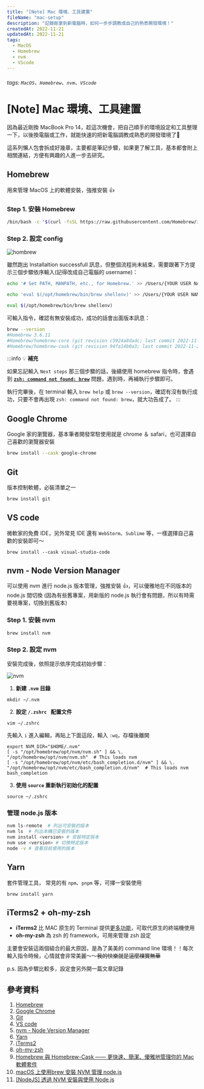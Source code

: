 ```yaml
---
title: "[Note] Mac 環境、工具建置"
fileName: "mac-setup"
description: "記錄剛拿到新電腦時，如何一步步調教成自己的熟悉開發環境！"
createdAt: 2022-11-21
updatedAt: 2022-11-21
tags:
  - MacOS
  - Homebrew
  - nvm
  - VScode
---
```

###### tags: `MacOS`、`Homebrew`、`nvm`、`VScode`

# [Note] Mac 環境、工具建置

因為最近剛換 MacBook Pro 14，趁這次機會，把自己順手的環境設定和工具整理一下，以後換電腦或工作，就能快速的把新電腦調教成熟悉的開發環境了:beer:



這系列懶人包會拆成好幾章，主要都是筆記步驟，如果更了解工具，基本都會附上相關連結，方便有興趣的人進一步去研究。

## Homebrew

用來管理 MacOS 上的軟體安裝，強推安裝 :+1:


### Step 1. 安裝 Homebrew

```bash
/bin/bash -c "$(curl -fsSL https://raw.githubusercontent.com/Homebrew/install/HEAD/install.sh)"
```

### Step 2. 設定 config
![hombrew](https://i.imgur.com/1P1P7Cp.png)


雖然跑出 Installaltion successfull 訊息，但整個流程尚未結束，需要跟著下方提示三個步驟依序輸入(記得改成自己電腦的 username)：
```bash
echo '# Set PATH, MANPATH, etc., for Homebrew.' >> /Users/{YOUR USER NAME}/.zprofile
```
```bash
echo 'eval $(/opt/homebrew/bin/brew shellenv)' >> /Users/{YOUR USER NAME}/.zprofile
```
```bash
eval $(/opt/homebrew/bin/brew shellenv)
```



可輸入指令，確認有無安裝成功，成功的話會出面版本訊息：
```bash
brew --version
#Homebrew 3.6.11
#Homebrew/homebrew-core (git revision c5924a8dadc; last commit 2022-11-20)
#Homebrew/homebrew-cask (git revision 94fa14b0a3; last commit 2022-11-20)
```

:::info
:bulb: **補充**

如果忘記輸入 `Next steps` 那三個步驟的話，後續使用 homebrew 指令時，會遇到 [**`zsh: command not found: brew`**](https://stackoverflow.com/questions/36657321/after-installing-homebrew-i-get-zsh-command-not-found-brew) 問題，遇到時，再補執行步驟即可。

執行完畢後，在 terminal 輸入 `brew help` 或 `brew --version`，確認有沒有執行成功，只要不會再出現 `zsh: command not found: brew`，就大功告成了。
:::



## Google Chrome
Google 家的瀏覽器，基本筆者開發常駐使用就是 chrome ＆ safari，也可選擇自己喜歡的瀏覽器安裝
```bash
brew install --cask google-chrome
```

## Git
版本控制軟體，必裝清單之一
```bash
brew install git
```

## VS code
微軟家的免費 IDE，另外常見 IDE 還有 `WebStorm`、`Sublime` 等，一樣選擇自己喜歡的安裝即可～
```
brew install --cask visual-studio-code
```

## nvm - Node Version Manager

可以使用 nvm 進行 node.js 版本管理，強推安裝 :+1:，可以優雅地在不同版本的 node.js 間切換 (因為有些舊專案，用新版的 node.js 執行會有問題，所以有時需要視專案，切換到舊版本)

### Step 1. 安裝 nvm

```
brew install nvm
```

### Step 2. 設定 nvm
安裝完成後，依照提示依序完成初始步驟：

![nvm](https://i.imgur.com/pSj0Uo5.png)


1. **新建 `.nvm` 目錄**
```
mkdir ~/.nvm
```
2. **設定 `/.zshrc ` 配置文件**
```
vim ~/.zshrc 
```
先輸入 `i` 進入編輯，再貼上下面這段，輸入 `:wq`，存檔後離開
```
export NVM_DIR="$HOME/.nvm"
[ -s "/opt/homebrew/opt/nvm/nvm.sh" ] && \. "/opt/homebrew/opt/nvm/nvm.sh"  # This loads nvm
[ -s "/opt/homebrew/opt/nvm/etc/bash_completion.d/nvm" ] && \. "/opt/homebrew/opt/nvm/etc/bash_completion.d/nvm"  # This loads nvm bash_completion
```
3. **使用 `source` 重新執行初始化的配置**

```
source ~/.zshrc
```

### 管理 node.js 版本

```bash
nvm ls-remote  # 列出可安裝的版本
nvm ls  # 列出本機已安裝的版本
nvm install <version> # 安裝特定版本
nvm use <version> # 切換特定版本
node -v # 查看目前使用的版本
```


## Yarn
套件管理工具， 常見的有 `npm`、`pnpm` 等，可擇一安裝使用
```
brew install yarn
```


## iTerms2 + oh-my-zsh

- **iTerms2** 比 MAC 原生的 Terminal 提供[更多功能](https://apple.stackexchange.com/questions/25143/what-is-the-difference-between-iterm2-and-terminal)，可取代原生的終端機使用
- **oh-my-zsh** 為 zsh 的 framework，可用來管理 zsh 設定

主要會安裝這兩個組合的最大原因，是為了美美的 command line 環境！！每次輸入指令時候，心情就會非常美麗～～~~我的快樂就是這麼樸實無華~~

p.s. 因為步驟比較多，設定會另外開一篇文章記錄


## 參考資料

1. [Homebrew](https://brew.sh)
2. [Google Chrome](https://www.google.com/intl/zh-TW/chrome/)
3. [Git](https://git-scm.com/)
4. [VS code](https://code.visualstudio.com/)
5. [nvm - Node Version Manager](https://github.com/nvm-sh/nvm)
6. [Yarn](https://classic.yarnpkg.com/en/)
7. [iTerms2](https://iterm2.com/)
8. [oh-my-zsh](https://ohmyz.sh/)
9. [Homebrew 與 Homebrew-Cask —— 更快速、簡潔、優雅地管理你的 Mac 軟體套件](https://onejar99.com/mac-homebrew-homebrew-cask-mac/#_Homebrew_Homebrew-Cask)
10. [macOS 上使用brew 安裝 NVM 管理 node.js](https://qizhanming.com/blog/2020/07/29/how-to-install-node-using-nvm-on-macos-with-brew)
11. [[NodeJS] 透過 NVM 安裝與使用 Node.js](https://pjchender.dev/nodejs/nvm/)

